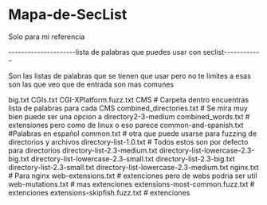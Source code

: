 # Mapa-de-SecList
Solo para mi referencia

---------------------lista de palabras que puedes usar con seclist------------

Son las listas de palabras que se tienen que usar pero no te limites a esas son las que veo que de entrada son mas comunes 

big.txt
CGIs.txt
CGI-XPlatform.fuzz.txt
CMS # Carpeta dentro encuentras lista de palabras para cada CMS 
combined_directories.txt # Se mira muy bien puede ser una opcion a directory2-3-medium
combined_words.txt # extensiones pero como de linux o eso parece
common-and-spanish.txt #Palabras en español 
common.txt # otra que puede usarse para fuzzing de directorios y archivos
directory-list-1.0.txt # Todos estos son por defecto para directorios 
directory-list-2.3-medium.txt
directory-list-lowercase-2.3-big.txt
directory-list-lowercase-2.3-small.txt
directory-list-2.3-big.txt
directory-list-2.3-small.txt
directory-list-lowercase-2.3-medium.txt
nginx.txt # Para nginx
web-extensions.txt # extenciones pero de webs podria ser util
web-mutations.txt # mas extenciones
extensions-most-common.fuzz.txt # extenciones 
extensions-skipfish.fuzz.txt # extenciones 
